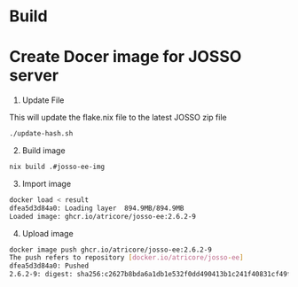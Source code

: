 # Build

# Create Docer image for JOSSO server

1. Update File

This will update the flake.nix file to the latest JOSSO zip file

```sh
./update-hash.sh
```

2. Build image

``` sh
nix build .#josso-ee-img
```

3. Import image

``` sh
docker load < result
dfea5d3d84a0: Loading layer  894.9MB/894.9MB
Loaded image: ghcr.io/atricore/josso-ee:2.6.2-9
```

4. Upload image
``` sh
docker image push ghcr.io/atricore/josso-ee:2.6.2-9
The push refers to repository [docker.io/atricore/josso-ee]
dfea5d3d84a0: Pushed
2.6.2-9: digest: sha256:c2627b8bda6a1db1e532f0dd490413b1c241f40831cf49f90db987b7371a3bef size: 529
```
